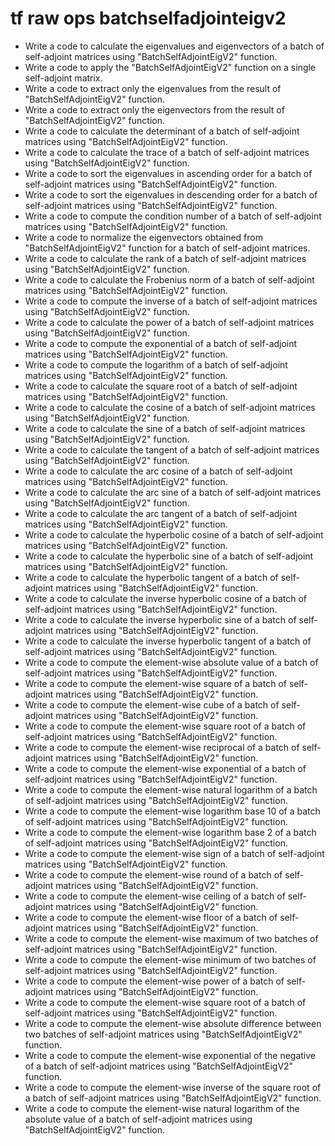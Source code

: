 # tf raw ops batchselfadjointeigv2

- Write a code to calculate the eigenvalues and eigenvectors of a batch of self-adjoint matrices using "BatchSelfAdjointEigV2" function.
- Write a code to apply the "BatchSelfAdjointEigV2" function on a single self-adjoint matrix.
- Write a code to extract only the eigenvalues from the result of "BatchSelfAdjointEigV2" function.
- Write a code to extract only the eigenvectors from the result of "BatchSelfAdjointEigV2" function.
- Write a code to calculate the determinant of a batch of self-adjoint matrices using "BatchSelfAdjointEigV2" function.
- Write a code to calculate the trace of a batch of self-adjoint matrices using "BatchSelfAdjointEigV2" function.
- Write a code to sort the eigenvalues in ascending order for a batch of self-adjoint matrices using "BatchSelfAdjointEigV2" function.
- Write a code to sort the eigenvalues in descending order for a batch of self-adjoint matrices using "BatchSelfAdjointEigV2" function.
- Write a code to compute the condition number of a batch of self-adjoint matrices using "BatchSelfAdjointEigV2" function.
- Write a code to normalize the eigenvectors obtained from "BatchSelfAdjointEigV2" function for a batch of self-adjoint matrices.
- Write a code to calculate the rank of a batch of self-adjoint matrices using "BatchSelfAdjointEigV2" function.
- Write a code to calculate the Frobenius norm of a batch of self-adjoint matrices using "BatchSelfAdjointEigV2" function.
- Write a code to compute the inverse of a batch of self-adjoint matrices using "BatchSelfAdjointEigV2" function.
- Write a code to calculate the power of a batch of self-adjoint matrices using "BatchSelfAdjointEigV2" function.
- Write a code to compute the exponential of a batch of self-adjoint matrices using "BatchSelfAdjointEigV2" function.
- Write a code to compute the logarithm of a batch of self-adjoint matrices using "BatchSelfAdjointEigV2" function.
- Write a code to calculate the square root of a batch of self-adjoint matrices using "BatchSelfAdjointEigV2" function.
- Write a code to calculate the cosine of a batch of self-adjoint matrices using "BatchSelfAdjointEigV2" function.
- Write a code to calculate the sine of a batch of self-adjoint matrices using "BatchSelfAdjointEigV2" function.
- Write a code to calculate the tangent of a batch of self-adjoint matrices using "BatchSelfAdjointEigV2" function.
- Write a code to calculate the arc cosine of a batch of self-adjoint matrices using "BatchSelfAdjointEigV2" function.
- Write a code to calculate the arc sine of a batch of self-adjoint matrices using "BatchSelfAdjointEigV2" function.
- Write a code to calculate the arc tangent of a batch of self-adjoint matrices using "BatchSelfAdjointEigV2" function.
- Write a code to calculate the hyperbolic cosine of a batch of self-adjoint matrices using "BatchSelfAdjointEigV2" function.
- Write a code to calculate the hyperbolic sine of a batch of self-adjoint matrices using "BatchSelfAdjointEigV2" function.
- Write a code to calculate the hyperbolic tangent of a batch of self-adjoint matrices using "BatchSelfAdjointEigV2" function.
- Write a code to calculate the inverse hyperbolic cosine of a batch of self-adjoint matrices using "BatchSelfAdjointEigV2" function.
- Write a code to calculate the inverse hyperbolic sine of a batch of self-adjoint matrices using "BatchSelfAdjointEigV2" function.
- Write a code to calculate the inverse hyperbolic tangent of a batch of self-adjoint matrices using "BatchSelfAdjointEigV2" function.
- Write a code to compute the element-wise absolute value of a batch of self-adjoint matrices using "BatchSelfAdjointEigV2" function.
- Write a code to compute the element-wise square of a batch of self-adjoint matrices using "BatchSelfAdjointEigV2" function.
- Write a code to compute the element-wise cube of a batch of self-adjoint matrices using "BatchSelfAdjointEigV2" function.
- Write a code to compute the element-wise square root of a batch of self-adjoint matrices using "BatchSelfAdjointEigV2" function.
- Write a code to compute the element-wise reciprocal of a batch of self-adjoint matrices using "BatchSelfAdjointEigV2" function.
- Write a code to compute the element-wise exponential of a batch of self-adjoint matrices using "BatchSelfAdjointEigV2" function.
- Write a code to compute the element-wise natural logarithm of a batch of self-adjoint matrices using "BatchSelfAdjointEigV2" function.
- Write a code to compute the element-wise logarithm base 10 of a batch of self-adjoint matrices using "BatchSelfAdjointEigV2" function.
- Write a code to compute the element-wise logarithm base 2 of a batch of self-adjoint matrices using "BatchSelfAdjointEigV2" function.
- Write a code to compute the element-wise sign of a batch of self-adjoint matrices using "BatchSelfAdjointEigV2" function.
- Write a code to compute the element-wise round of a batch of self-adjoint matrices using "BatchSelfAdjointEigV2" function.
- Write a code to compute the element-wise ceiling of a batch of self-adjoint matrices using "BatchSelfAdjointEigV2" function.
- Write a code to compute the element-wise floor of a batch of self-adjoint matrices using "BatchSelfAdjointEigV2" function.
- Write a code to compute the element-wise maximum of two batches of self-adjoint matrices using "BatchSelfAdjointEigV2" function.
- Write a code to compute the element-wise minimum of two batches of self-adjoint matrices using "BatchSelfAdjointEigV2" function.
- Write a code to compute the element-wise power of a batch of self-adjoint matrices using "BatchSelfAdjointEigV2" function.
- Write a code to compute the element-wise square root of a batch of self-adjoint matrices using "BatchSelfAdjointEigV2" function.
- Write a code to compute the element-wise absolute difference between two batches of self-adjoint matrices using "BatchSelfAdjointEigV2" function.
- Write a code to compute the element-wise exponential of the negative of a batch of self-adjoint matrices using "BatchSelfAdjointEigV2" function.
- Write a code to compute the element-wise inverse of the square root of a batch of self-adjoint matrices using "BatchSelfAdjointEigV2" function.
- Write a code to compute the element-wise natural logarithm of the absolute value of a batch of self-adjoint matrices using "BatchSelfAdjointEigV2" function.